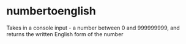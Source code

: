 # numbertoenglish
Takes in a console input - a number between 0 and 999999999, and returns the written English form of the number

